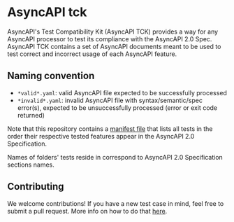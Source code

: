 # AsyncAPI tck

AsyncAPI's Test Compatibility Kit (AsyncAPI TCK) provides a way for any AsyncAPI processor to test its compliance with the AsyncAPI 2.0 Spec. AsyncAPI TCK contains a set of AsyncAPI documents meant to be used to test correct and incorrect usage of each AsyncAPI feature.

## Naming convention

- `*valid*.yaml`: valid AsyncAPI file expected to be successfully processed
- `*invalid*.yaml`: invalid AsyncAPI file with syntax/semantic/spec error(s), expected to be unsuccessfully processed (error or exit code returned)

Note that this repository contains a [manifest file](./manifest.json) that lists all tests in the order their respective tested features appear in the AsyncAPI 2.0 Specification.

Names of folders' tests reside in correspond to AsyncAPI 2.0 Specification sections names.

## Contributing

We welcome contributions! If you have a new test case in mind, feel free to submit a pull request. More info on how to do that [here](./CONTRIBUTING.md).
